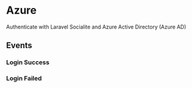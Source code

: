 # Azure
Authenticate with Laravel Socialite and Azure Active Directory (Azure AD)

## Events

### Login Success

### Login Failed